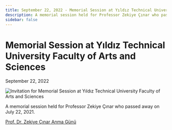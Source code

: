 ```yaml
---
title: September 22, 2022 - Memorial Session at Yıldız Technical University Faculty of Arts and Sciences
description: A memorial session held for Professor Zekiye Çınar who passed away on July 22, 2021.
sidebar: false
---
```


# Memorial Session at Yıldız Technical University Faculty of Arts and Sciences

September 22, 2022

![Invitation for Memorial Session at Yıldız Technical University Faculty of Arts and Sciences](/images/2022-09-22-fen-edebiyat-fakultesinde-anma-programi.webp)

A memorial session held for Professor Zekiye Çınar who passed away on July 22, 2021.

[Prof. Dr. Zekiye Çınar Anma Günü](https://kml.yildiz.edu.tr/haberler/136/Prof.%20Dr.%20Zekiye%20%C3%87%C4%B1nar%20Anma%20G%C3%BCn%C3%BC)
